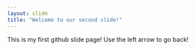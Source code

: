 ```yaml
---
layout: slide
title: "Welcome to our second slide!"
---
```

This is my first github slide page!
Use the left arrow to go back!
